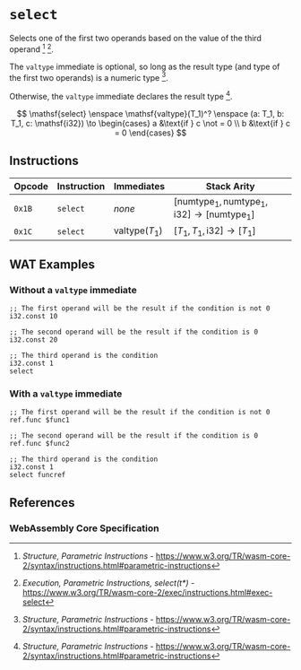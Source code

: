 
# `select`

Selects one of the first two operands based on the value of the third operand [^§2.4.4] [^§4.4.4-select].

The `valtype` immediate is optional, so long as the result type (and type of the first two operands) is a numeric type [^§2.4.4].

Otherwise, the `valtype` immediate declares the result type [^§2.4.4].

$$
\mathsf{select} \enspace \mathsf{valtype}(T_1)^? \enspace (a: T_1, b: T_1, c: \mathsf{i32}) \to \begin{cases}
  a &\text{if } c \not = 0 \\
  b &\text{if } c = 0
\end{cases}
$$



## Instructions

| Opcode | Instruction | Immediates              | Stack Arity |
|--------|-------------|-------------------------|-------------|
| `0x1B` | `select`    | _none_                  | $[ \mathsf{numtype}_1, \mathsf{numtype}_1, \mathsf{i32} ] \to [ \mathsf{numtype}_1 ]$ |
| `0x1C` | `select`    | $\mathsf{valtype}(T_1)$ | $[ T_1, T_1, \mathsf{i32} ] \to [ T_1 ]$ |



## WAT Examples

### Without a `valtype` immediate

```wasm
;; The first operand will be the result if the condition is not 0
i32.const 10

;; The second operand will be the result if the condition is 0
i32.const 20

;; The third operand is the condition
i32.const 1
select
```


### With a `valtype` immediate

```wasm
;; The first operand will be the result if the condition is not 0
ref.func $func1

;; The second operand will be the result if the condition is 0
ref.func $func2

;; The third operand is the condition
i32.const 1
select funcref
```



## References

### WebAssembly Core Specification

[^§2.4.4]: _Structure, Parametric Instructions_ - <https://www.w3.org/TR/wasm-core-2/syntax/instructions.html#parametric-instructions>
[^§4.4.4-select]: _Execution, Parametric Instructions, select(t*)_ - <https://www.w3.org/TR/wasm-core-2/exec/instructions.html#exec-select>

